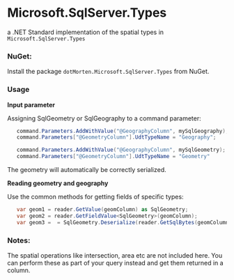 # Microsoft.SqlServer.Types
a .NET Standard implementation of the spatial types in `Microsoft.SqlServer.Types`

### NuGet:

Install the package `dotMorten.Microsoft.SqlServer.Types` from NuGet.

### Usage


**Input parameter**

Assigning SqlGeometry or SqlGeography to a command parameter:

```cs
   command.Parameters.AddWithValue("@GeographyColumn", mySqlGeography);
   command.Parameters["@GeometryColumn"].UdtTypeName = "Geography";

   command.Parameters.AddWithValue("@GeographyColumn", mySqlGeometry);
   command.Parameters["@GeometryColumn"].UdtTypeName = "Geometry" 
```
The geometry will automatically be correctly serialized.

**Reading geometry and geography**

Use the common methods for getting fields of specific types:

```cs
   var geom1 = reader.GetValue(geomColumn) as SqlGeometry;
   var geom2 = reader.GetFieldValue<SqlGeometry>(geomColumn);
   var geom3 =  = SqlGeometry.Deserialize(reader.GetSqlBytes(geomColumn)); //Avoids any potential assembly-redirect issue. See https://docs.microsoft.com/en-us/sql/sql-server/install/warning-about-client-side-usage-of-geometry-geography-and-hierarchyid?view=sql-server-2014#corrective-action
```

### Notes:

The spatial operations like intersection, area etc are not included here. You can perform these as part of your query instead and get them returned in a column.
